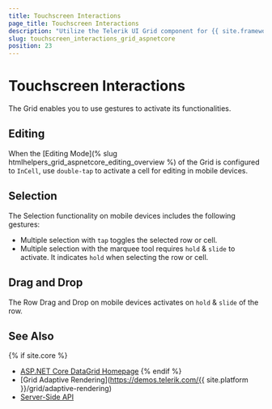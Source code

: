 ```yaml
---
title: Touchscreen Interactions
page_title: Touchscreen Interactions
description: "Utilize the Telerik UI Grid component for {{ site.framework }} and learn the different interactions when using a touch screen device."
slug: touchscreen_interactions_grid_aspnetcore
position: 23
---
```


# Touchscreen Interactions

The Grid enables you to use gestures to activate its functionalities.

## Editing

When the [Editing Mode](% slug htmlhelpers_grid_aspnetcore_editing_overview %) of the Grid is configured to `InCell`, use `double-tap` to activate a cell for editing in mobile devices.

## Selection

The Selection functionality on mobile devices includes the following gestures:

* Multiple selection with `tap` toggles the selected row or cell.
* Multiple selection with the marquee tool requires `hold` & `slide` to activate. It indicates `hold` when selecting the row or cell.

## Drag and Drop

The Row Drag and Drop on mobile devices activates on `hold` & `slide` of the row.

## See Also

{% if site.core %}
* [ASP.NET Core DataGrid Homepage](https://www.telerik.com/aspnet-core-ui/grid)
{% endif %}
* [Grid Adaptive Rendering](https://demos.telerik.com/{{ site.platform }}/grid/adaptive-rendering)
* [Server-Side API](/api/grid)
